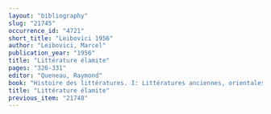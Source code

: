 ```yaml
---
layout: "bibliography"
slug: "21745"
occurrence_id: "4721"
short_title: "Leibovici 1956"
author: "Leibovici, Marcel"
publication_year: "1956"
title: "Littérature élamite"
pages: "326-331"
editor: "Queneau, Raymond"
book: "Histoire des littératures. I: Littératures anciennes, orientales et orales,  Encyclopédie de la Pléiade, par R. Queneau (Paris)"
title: "Littérature élamite"
previous_item: "21748"
---
```

